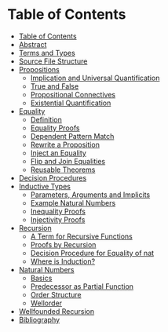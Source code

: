 # Table of Contents

* [Table of Contents](SUMMARY.md)
* [Abstract](README.md)
* [Terms and Types](docs/basics/terms.md)
* [Source File Structure](docs/basics/source_file.md)
* [Propositions](docs/basics/proposition/README.md)
  + [Implication and Universal Quantification](docs/basics/proposition/impl.md)
  + [True and False](docs/basics/proposition/truefalse.md)
  + [Propositional Connectives](docs/basics/proposition/connectives.md)
  + [Existential Quantification](docs/basics/proposition/exist.md)
* [Equality](docs/basics/equal/README.md)
  + [Definition](docs/basics/equal/definition.md)
  + [Equality Proofs](docs/basics/equal/proofs.md)
  + [Dependent Pattern Match](docs/basics/equal/depmatch.md)
  + [Rewrite a Proposition](docs/basics/equal/rewrite.md)
  + [Inject an Equality](docs/basics/equal/inject.md)
  + [Flip and Join Equalities](docs/basics/equal/flipjoin.md)
  + [Reusable Theorems](docs/basics/equal/reuse.md)
* [Decision Procedures](docs/basics/decision.md)
* [Inductive Types](docs/basics/inductive.md)
  + [Parameters, Arguments and Implicits](
      docs/basics/inductive.md#parameters-arguments-and-implicits)
  + [Example Natural Numbers](docs/basics/inductive.md#example-natural-numbers)
  + [Inequality Proofs](docs/basics/inductive.md#inequality-proofs)
  + [Injectivity Proofs](docs/basics/inductive.md#injectivity-proofs)
* [Recursion](docs/basics/recursion.md)
  + [A Term for Recursive Functions](
      docs/basics/recursion.md#a-term-for-recursive-functions)
  + [Proofs by Recursion](docs/basics/recursion.md#proofs-by-recursion)
  + [Decision Procedure for Equality of nat](
      docs/basics/recursion.md#decision-procedure-for-equality-of-nat)
  + [Where is Induction?](docs/basics/recursion.md#where-is-induction)
* [Natural Numbers](docs/basics/natural/README.md)
  + [Basics](docs/basics/natural/basics.md)
  + [Predecessor as Partial Function](docs/basics/natural/predecessor.md)
  + [Order Structure](docs/basics/natural/order.md)
  + [Wellorder](docs/basics/natural/wellorder.md)
* [Wellfounded Recursion](docs/basics/wellfounded_recursion.md)
* [Bibliography](docs/bibliography.md)


<!---
Local Variables:
mode: outline
coding: iso-latin-1
outline-regexp: "#+"
End:
-->


